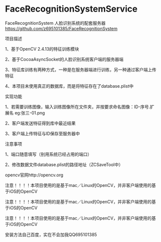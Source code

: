 # FaceRecognitionSystemService

FaceRecognitionSystem 人脸识别系统的配套服务器 https://github.com/z695101385/FaceRecognitionSystem

项目描述

1、基于OpenCV 2.4.13的特征训练模块

2、基于CocoaAsyncSocket的人脸识别系统客户端的服务器端

3、特征库训练有两种方式，一种是在服务器端进行训练，另一种通过客户端上传特征

4、本项目未使用真正的数据库，而是将特征存在了database.plist中

实现功能

1、若需要训练图像，输入训练图像所在文件夹，并按要求命名图像：ID-序号.扩展名 eg:张三-01.png

2、客户端发送特征得到库中最近结果

3、客户端上传特征与ID保存至服务器中

注意事项

1、端口随意填写（别用系统已经占用的端口）

2、修改数据文件database.plist的路径地址（ZCSaveTool中）

opencv官网http://opencv.org

注意！！！！本项目使用的是基于mac／Linux的OpenCV，并非客户端使用的基于iOS的OpenCV

注意！！！！本项目使用的是基于mac／Linux的OpenCV，并非客户端使用的基于iOS的OpenCV

注意！！！！本项目使用的是基于mac／Linux的OpenCV，并非客户端使用的基于iOS的OpenCV

安装方法自己百度，实在不会加我QQ695101385
